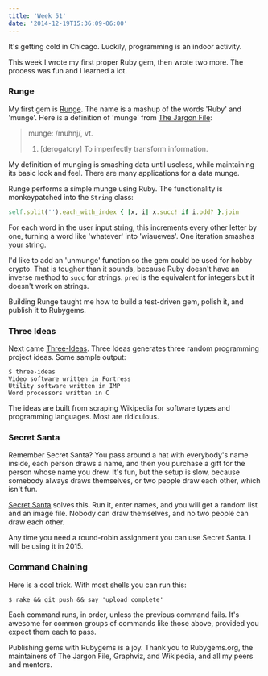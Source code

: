 ```yaml
---
title: 'Week 51'
date: '2014-12-19T15:36:09-06:00'
---
```


It's getting cold in Chicago.  Luckily, programming is an indoor activity.

This week I wrote my first proper Ruby gem, then wrote two more.  The process
was fun and I learned a lot.

### Runge

My first gem is <a href='https://github.com/jwworth/runge'>Runge</a>.  The name
is a mashup of the words 'Ruby' and 'munge'.  Here is a definition of 'munge'
from <a href='http://www.catb.org/jargon/html/index.html'>The Jargon File</a>:

> munge: /muhnj/, vt.
> 1. [derogatory] To imperfectly transform information.

My definition of munging is smashing data until useless, while maintaining its
basic look and feel.  There are many applications for a data munge.

Runge performs a simple munge using Ruby.  The functionality is monkeypatched
into the `String` class:

```ruby
self.split('').each_with_index { |x, i| x.succ! if i.odd? }.join
```

For each word in the user input string, this increments every other letter by
one, turning a word like 'whatever' into 'wiauewes'.  One iteration smashes
your string.

I'd like to add an 'unmunge' function so the gem could be used for hobby
crypto.  That is tougher than it sounds, because Ruby doesn't have an inverse
method to `succ` for strings.  `pred` is the equivalent for integers but it
doesn't work on strings.

Building Runge taught me how to build a test-driven gem, polish it, and publish
it to Rubygems.

### Three Ideas

Next came <a href='https://github.com/jwworth/three-ideas'>Three-Ideas</a>.
Three Ideas generates three random programming project ideas.  Some sample
output:

```
$ three-ideas
Video software written in Fortress
Utility software written in IMP
Word processors written in C
```

The ideas are built from scraping Wikipedia for software types and programming languages.  Most are ridiculous.

### Secret Santa

Remember Secret Santa?  You pass around a hat with everybody's name inside, each person draws a name, and then you purchase a gift for the person whose name you drew.  It's fun, but the setup is slow, because somebody always draws themselves, or two people draw each other, which isn't fun.

<a href='https://github.com/jwworth/secret_santa'>Secret Santa</a> solves this.  Run it, enter names, and you will get a random list and an image file.  Nobody can draw themselves, and no two people can draw each other.

Any time you need a round-robin assignment you can use Secret Santa.  I will be using it in 2015.

### Command Chaining

Here is a cool trick.  With most shells you can run this:

```
$ rake && git push && say 'upload complete'
````

Each command runs, in order, unless the previous command fails.  It's awesome
for common groups of commands like those above, provided you expect them each
to pass.

Publishing gems with Rubygems is a joy. Thank you to Rubygems.org, the
maintainers of The Jargon File, Graphviz, and Wikipedia, and all my peers and
mentors.
